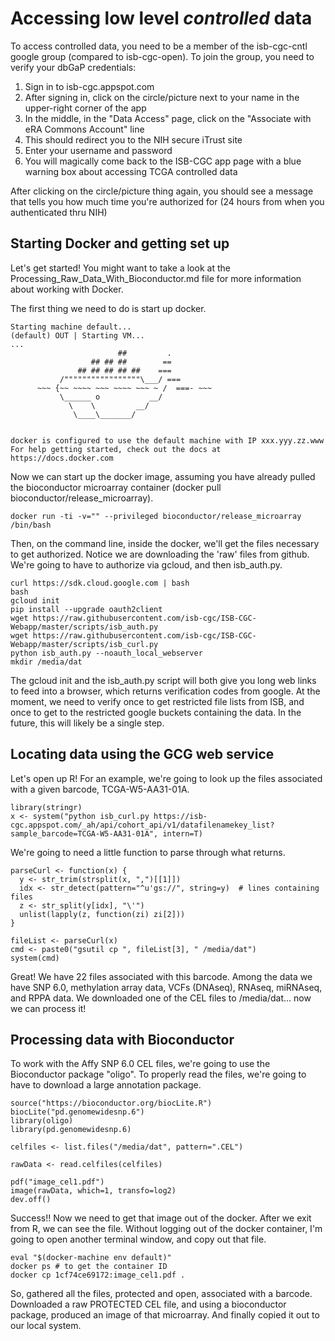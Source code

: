 # Accessing low level *controlled* data

To access controlled data, you need to be a member of the isb-cgc-cntl google group (compared to isb-cgc-open).
To join the group, you need to verify your dbGaP credentials:

1. Sign in to isb-cgc.appspot.com
2. After signing in, click on the circle/picture next to your name in the upper-right corner of the app
3. In the middle, in the "Data Access" page, click on the "Associate with eRA Commons Account" line
4. This should redirect you to the NIH secure iTrust site
5. Enter your username and password
6. You will magically come back to the ISB-CGC app page with a blue warning box about accessing TCGA controlled data

After clicking on the circle/picture thing again, you should see a message that tells you how much time you're authorized for (24 hours from when you authenticated thru NIH)

## Starting Docker and getting set up

Let's get started! You might want to take a look at the Processing_Raw_Data_With_Bioconductor.md
file for more information about working with Docker.

The first thing we need to do is start up docker.

```
Starting machine default...
(default) OUT | Starting VM...
...
                        ##         .
                  ## ## ##        ==
               ## ## ## ## ##    ===
           /"""""""""""""""""\___/ ===
      ~~~ {~~ ~~~~ ~~~ ~~~~ ~~~ ~ /  ===- ~~~
           \______ o           __/
             \    \         __/
              \____\_______/


docker is configured to use the default machine with IP xxx.yyy.zz.www
For help getting started, check out the docs at https://docs.docker.com
```

Now we can start up the docker image, assuming you have already pulled the
bioconductor microarray container (docker pull bioconductor/release_microarray).

```
docker run -ti -v="" --privileged bioconductor/release_microarray /bin/bash
```

Then, on the command line, inside the docker, we'll get the files necessary to get authorized.
Notice we are downloading the 'raw' files from github. We're going to have to
authorize via gcloud, and then isb_auth.py.

```
curl https://sdk.cloud.google.com | bash
bash
gcloud init
pip install --upgrade oauth2client
wget https://raw.githubusercontent.com/isb-cgc/ISB-CGC-Webapp/master/scripts/isb_auth.py
wget https://raw.githubusercontent.com/isb-cgc/ISB-CGC-Webapp/master/scripts/isb_curl.py
python isb_auth.py --noauth_local_webserver
mkdir /media/dat
```

The gcloud init and the isb_auth.py script will both give you
long web links to feed into a browser, which returns verification codes from google.
At the moment, we need to verify once to get restricted file lists from ISB, and
once to get to the restricted google buckets containing the data. In the future,
this will likely be a single step.

## Locating data using the GCG web service

Let's open up R!
For an example, we're going to look up the files associated with a given barcode,
TCGA-W5-AA31-01A.

```
library(stringr)
x <- system("python isb_curl.py https://isb-cgc.appspot.com/_ah/api/cohort_api/v1/datafilenamekey_list?sample_barcode=TCGA-W5-AA31-01A", intern=T)
```

We're going to need a little function to parse through what returns.

```
parseCurl <- function(x) {
  y <- str_trim(strsplit(x, ",")[[1]])
  idx <- str_detect(pattern="^u'gs://", string=y)  # lines containing files
  z <- str_split(y[idx], "\'")
  unlist(lapply(z, function(zi) zi[2]))
}

fileList <- parseCurl(x)
cmd <- paste0("gsutil cp ", fileList[3], " /media/dat")
system(cmd)
```

Great! We have 22 files associated with this barcode. Among the data we have
SNP 6.0, methylation array data, VCFs (DNAseq), RNAseq, miRNAseq, and RPPA data.
We downloaded one of the CEL files to /media/dat... now we can process it!

## Processing data with Bioconductor

To work with the Affy SNP 6.0 CEL files, we're going to use the Bioconductor
package "oligo". To properly read the files, we're going to have to download
a large annotation package.

```
source("https://bioconductor.org/biocLite.R")
biocLite("pd.genomewidesnp.6")
library(oligo)
library(pd.genomewidesnp.6)

celfiles <- list.files("/media/dat", pattern=".CEL")

rawData <- read.celfiles(celfiles)

pdf("image_cel1.pdf")
image(rawData, which=1, transfo=log2)
dev.off()
```

Success!!  Now we need to get that image out of the docker. After we exit from
R, we can see the file. Without logging out of the docker container, I'm going
to open another terminal window, and copy out that file.

```
eval "$(docker-machine env default)"
docker ps # to get the container ID
docker cp 1cf74ce69172:image_cel1.pdf .
```

So, gathered all the files, protected and open, associated with a barcode.
Downloaded a raw PROTECTED CEL file, and using a bioconductor package,
produced an image of that microarray. And finally copied it out to our local system.
